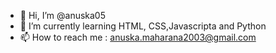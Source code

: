 - 👋 Hi, I’m @anuska05
- 🌱 I’m currently learning HTML, CSS,Javascripta and Python
- 📫 How to reach me : anuska.maharana2003@gmail.com

<!---
anuska05/anuska05 is a ✨ special ✨ repository because its `README.md` (this file) appears on your GitHub profile.
You can click the Preview link to take a look at your changes.
--->
